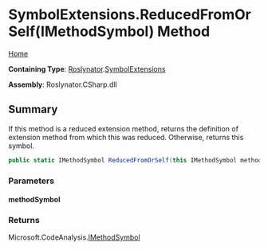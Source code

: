 <a name="_Top"></a>

# SymbolExtensions\.ReducedFromOrSelf\(IMethodSymbol\) Method

[Home](../../../README.md#_Top)

**Containing Type**: [Roslynator](../../README.md#_Top)\.[SymbolExtensions](../README.md#_Top)

**Assembly**: Roslynator\.CSharp\.dll

## Summary

If this method is a reduced extension method, returns the definition of extension method from which this was reduced\. Otherwise, returns this symbol\.

```csharp
public static IMethodSymbol ReducedFromOrSelf(this IMethodSymbol methodSymbol)
```

### Parameters

#### methodSymbol

### Returns

Microsoft\.CodeAnalysis\.[IMethodSymbol](https://docs.microsoft.com/en-us/dotnet/api/microsoft.codeanalysis.imethodsymbol)


